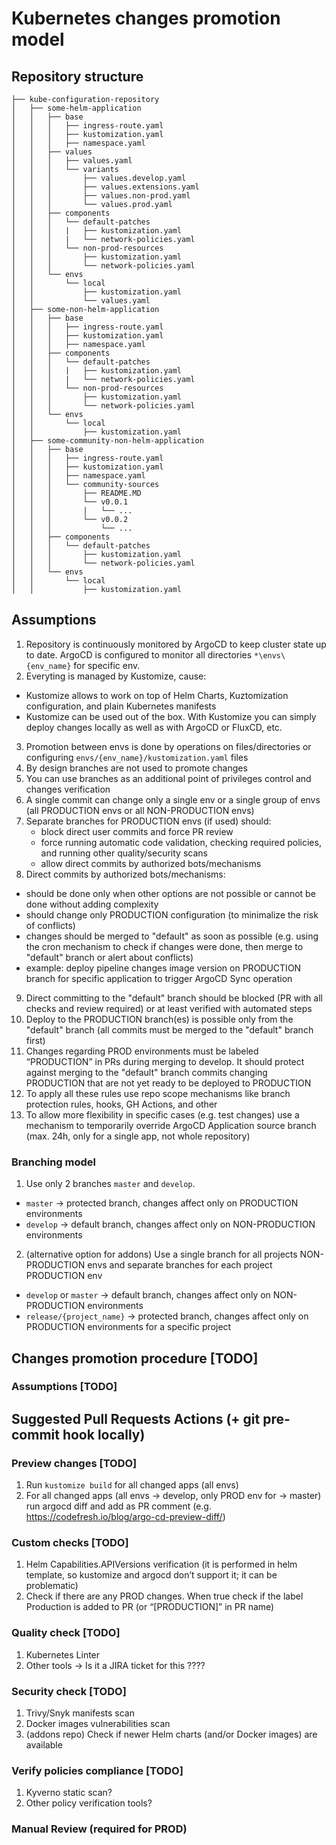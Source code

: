# Kubernetes changes promotion model

## Repository structure

```
├── kube-configuration-repository
│   ├── some-helm-application
│   │   ├── base
│   │   │   ├── ingress-route.yaml
│   │   │   ├── kustomization.yaml
│   │   │   ├── namespace.yaml
│   │   ├── values
│   │   │   ├── values.yaml
│   │   │   └── variants
│   │   │       ├── values.develop.yaml
│   │   │       ├── values.extensions.yaml
│   │   │       ├── values.non-prod.yaml
│   │   │       └── values.prod.yaml
│   │   ├── components
│   │   │   └── default-patches
│   │   │   |   ├── kustomization.yaml
│   │   │   |   └── network-policies.yaml
│   │   │   └── non-prod-resources
│   │   │       ├── kustomization.yaml
│   │   │       └── network-policies.yaml
│   │   └── envs
│   │       └── local
│   │           ├── kustomization.yaml
│   │           └── values.yaml
│   ├── some-non-helm-application
│   │   ├── base
│   │   │   ├── ingress-route.yaml
│   │   │   ├── kustomization.yaml
│   │   │   ├── namespace.yaml
│   │   ├── components
│   │   │   └── default-patches
│   │   │   |   ├── kustomization.yaml
│   │   │   |   └── network-policies.yaml
│   │   │   └── non-prod-resources
│   │   │       ├── kustomization.yaml
│   │   │       └── network-policies.yaml
│   │   └── envs
│   │       └── local
│   │           ├── kustomization.yaml
│   ├── some-community-non-helm-application
│   │   ├── base
│   │   │   ├── ingress-route.yaml
│   │   │   ├── kustomization.yaml
│   │   │   ├── namespace.yaml
│   │   │   └── community-sources
│   │   │       ├── README.MD
│   │   │       └── v0.0.1
│   │   │       |   └── ...
│   │   │       └── v0.0.2
│   │   │           └── ...
│   │   ├── components
│   │   │   └── default-patches
│   │   │       ├── kustomization.yaml
│   │   │       └── network-policies.yaml
│   │   └── envs
│   │       └── local
│   │           ├── kustomization.yaml

```
## Assumptions

1. Repository is continuously monitored by ArgoCD to keep cluster state up to date. ArgoCD is configured to monitor all directories `*\envs\{env_name}` for specific env.
2. Everyting is managed by Kustomize, cause:
  - Kustomize allows to work on top of Helm Charts, Kuztomization configuration, and plain Kubernetes manifests
  - Kustomize can be used out of the box. With Kustomize you can simply deploy changes locally as well as with ArgoCD or FluxCD, etc.
3. Promotion between envs is done by operations on files/directories or configuring `envs/{env_name}/kustomization.yaml` files
4. By design branches are not used to promote changes
5. You can use branches as an additional point of privileges control and changes verification
6. A single commit can change only a single env or a single group of envs (all PRODUCTION envs or all NON-PRODUCTION envs)
7. Separate branches for PRODUCTION envs (if used) should:
   - block direct user commits and force PR review
   - force running automatic code validation, checking required policies, and running other quality/security scans
   - allow direct commits by authorized bots/mechanisms
8. Direct commits by authorized bots/mechanisms:
  - should be done only when other options are not possible or cannot be done without adding complexity
  - should change only PRODUCTION configuration (to minimalize the risk of conflicts)
  - changes should be merged to "default" as soon as possible (e.g. using the cron mechanism to check if changes were done, then merge to "default" branch or alert about conflicts)
  - example: deploy pipeline changes image version on PRODUCTION branch for specific application to trigger ArgoCD Sync operation
9. Direct committing to the "default" branch should be blocked (PR with all checks and review required) or at least verified with automated steps
10. Deploy to the PRODUCTION branch(es) is possible only from the "default" branch (all commits must be merged to the "default" branch first)
11. Changes regarding PROD environments must be labeled “PRODUCTION” in PRs during merging to develop. It should protect against merging to the "default" branch commits changing PRODUCTION that are not yet ready to be deployed to PRODUCTION   
12. To apply all these rules use repo scope mechanisms like branch protection rules, hooks, GH Actions, and other 
13. To allow more flexibility in specific cases (e.g. test changes) use a mechanism to temporarily override ArgoCD Application source branch (max. 24h, only for a single app, not whole repository)

### Branching model

1. Use only 2 branches `master` and `develop`. 
  - `master` -> protected branch, changes affect only on PRODUCTION environments
  - `develop` -> default branch, changes affect only on NON-PRODUCTION environments
2. (alternative option for addons) Use a single branch for all projects NON-PRODUCTION envs and separate branches for each project PRODUCTION env
  - `develop` or `master` ->  default branch, changes affect only on NON-PRODUCTION environments
  - `release/{project_name}` -> protected branch, changes affect only on PRODUCTION environments for a specific project

## Changes promotion procedure [TODO]

### Assumptions [TODO]


## Suggested Pull Requests Actions (+ git pre-commit hook locally) 

### Preview changes [TODO]

1. Run `kustomize build` for all changed apps (all envs)
2. For all changed apps (all envs -> develop, only PROD env for -> master) run argocd diff and add as PR comment (e.g. https://codefresh.io/blog/argo-cd-preview-diff/)

### Custom checks [TODO]

1. Helm Capabilities.APIVersions verification (it is performed in helm template, so kustomize and argocd don’t support it; it can be problematic)
2. Check if there are any PROD changes. When true check if the label Production is added to PR (or “[PRODUCTION]” in PR name) 

### Quality check [TODO]

1. Kubernetes Linter
2. Other tools -> Is it a JIRA ticket for this ????

### Security check [TODO]

1. Trivy/Snyk manifests scan
2. Docker images vulnerabilities scan
3. (addons repo) Check if newer Helm charts (and/or Docker images) are available

### Verify policies compliance [TODO]

1. Kyverno static scan?
2. Other policy verification tools?

### Manual Review (required for PROD)

